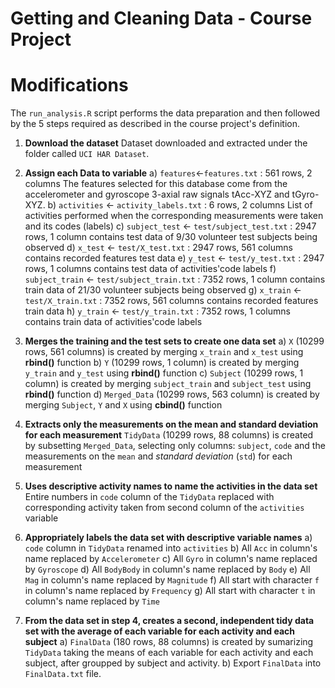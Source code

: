 Getting and Cleaning Data - Course Project
==========================================

# Modifications
The `run_analysis.R` script performs the data preparation and then followed by the 5 steps required as described in the course project's definition.
1. **Download the dataset**
	Dataset downloaded and extracted under the folder called `UCI HAR Dataset`.
2. **Assign each Data to variable**
	a) `features`<-`features.txt` : 561 rows, 2 columns
		The features selected for this database come from the accelerometer and gyroscope 3-axial raw signals tAcc-XYZ and tGyro-XYZ.
	b) `activities` <- `activity_labels.txt` : 6 rows, 2 columns
		List of activities performed when the corresponding measurements were taken and its codes (labels)
	c) `subject_test` <- `test/subject_test.txt` : 2947 rows, 1 column 
        contains test data of 9/30 volunteer test subjects being observed
    d) `x_test` <- `test/X_test.txt` : 2947 rows, 561 columns 
        contains recorded features test data
    e) `y_test` <- `test/y_test.txt` : 2947 rows, 1 columns 
        contains test data of activities'code labels
    f) `subject_train` <- `test/subject_train.txt` : 7352 rows, 1 column 
        contains train data of 21/30 volunteer subjects being observed
    g) `x_train` <- `test/X_train.txt` : 7352 rows, 561 columns 
        contains recorded features train data
    h) `y_train` <- `test/y_train.txt` : 7352 rows, 1 columns 
        contains train data of activities'code labels

3. **Merges the training and the test sets to create one data set**
	a) `X` (10299 rows, 561 columns) is created by merging `x_train` and `x_test` using **rbind()** function
    b) `Y` (10299 rows, 1 column) is created by merging `y_train` and `y_test` using **rbind()** function
    c) `Subject` (10299 rows, 1 column) is created by merging `subject_train` and `subject_test` using **rbind()** function
    d) `Merged_Data` (10299 rows, 563 column) is created by merging `Subject`, `Y` and `X` using **cbind()** function

4. **Extracts only the measurements on the mean and standard deviation for each measurement**
     `TidyData` (10299 rows, 88 columns) is created by subsetting `Merged_Data`, selecting only columns: `subject`, `code` and the measurements on the `mean` and *standard deviation* (`std`) for each measurement

5. **Uses descriptive activity names to name the activities in the data set**
	Entire numbers in `code` column of the `TidyData` replaced with corresponding activity taken from second column of the `activities` variable
6. **Appropriately labels the data set with descriptive variable names**
    a) `code` column in `TidyData` renamed into `activities`
    b)  All `Acc` in column's name replaced by `Accelerometer`
    c)  All `Gyro` in column's name replaced by `Gyroscope`
    d)  All `BodyBody` in column's name replaced by `Body`
    e)  All `Mag` in column's name replaced by `Magnitude`
    f)  All start with character `f` in column's name replaced by `Frequency`
    g)  All start with character `t` in column's name replaced by `Time`

7. **From the data set in step 4, creates a second, independent tidy data set with the average of each variable for each activity and each subject**
    a) `FinalData` (180 rows, 88 columns) is created by sumarizing `TidyData` taking the means of each variable for each activity and each subject, after groupped by subject and activity.
    b) Export `FinalData` into `FinalData.txt` file.